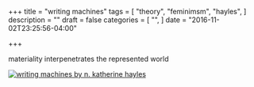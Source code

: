 +++
title = "writing machines"
tags = [
  "theory",
  "feminimsm",
  "hayles",
]
description = ""
draft = false
categories = [
  "",
]
date = "2016-11-02T23:25:56-04:00"

+++

materiality interpenetrates the represented world

[![writing machines by n. katherine hayles](/img/exotic-dancers.jpg)](/pdf/writing-machines.pdf)